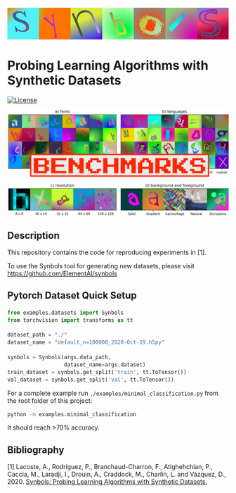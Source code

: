 ![#Synbols](https://github.com/ElementAI/synbols/raw/master/title.png)
# Probing Learning Algorithms with Synthetic Datasets

[![License](https://img.shields.io/badge/License-Apache%202.0-blue.svg)](https://opensource.org/licenses/Apache-2.0)

![Synbols](https://github.com/ElementAI/synbols-benchmarks/raw/master/cover.png)

## Description

This repository contains the code for reproducing experiments in [1].

To use the Synbols tool for generating new datasets, please visit https://github.com/ElementAI/synbols

## Pytorch Dataset Quick Setup
```python
from examples.datasets import Synbols
from torchvision import transforms as tt

dataset_path = "./"
dataset_name = "default_n=100000_2020-Oct-19.h5py"

synbols = Synbols(args.data_path,
                  dataset_name=args.dataset)
train_dataset = synbols.get_split('train', tt.ToTensor())
val_dataset = synbols.get_split('val', tt.ToTensor())
```

For a complete example run `./examples/minimal_classification.py` from the root folder of this project:

```bash
python -m examples.minimal_classification
```

It should reach >70% accuracy.

## Bibliography


[1] Lacoste, A., Rodríguez, P., Branchaud-Charron, F., Atighehchian, P., Caccia, M., Laradji, I., Drouin, A., Craddock, M., Charlin, L. and Vázquez, D., 2020. [Synbols: Probing Learning Algorithms with Synthetic Datasets.](https://arxiv.org/abs/2009.06415)
